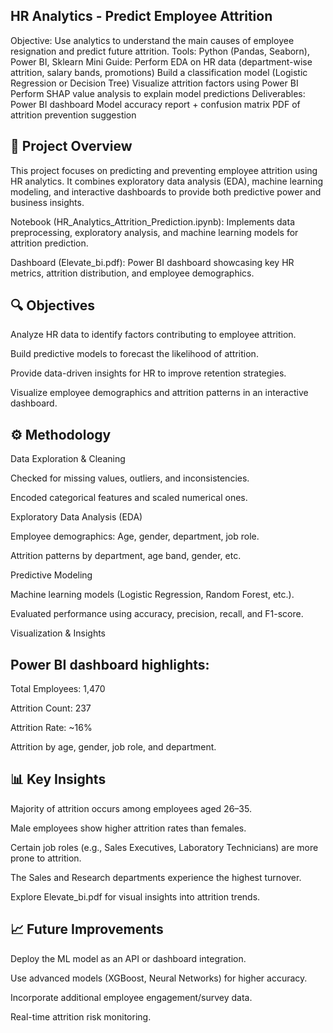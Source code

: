  HR Analytics - Predict Employee Attrition
 -------------------------------------------
 Objective: Use analytics to understand the main causes of employee resignation and predict future
 attrition.
 Tools: Python (Pandas, Seaborn), Power BI, Sklearn
 Mini Guide:
 Perform EDA on HR data (department-wise attrition, salary bands, promotions)
 Build a classification model (Logistic Regression or Decision Tree)
 Visualize attrition factors using Power BI
 Perform SHAP value analysis to explain model predictions
 Deliverables:
 Power BI dashboard
 Model accuracy report + confusion matrix
 PDF of attrition prevention suggestion


📌 Project Overview
----------------------
This project focuses on predicting and preventing employee attrition using HR analytics. It combines exploratory data analysis (EDA), machine learning modeling, and interactive dashboards to provide both predictive power and business insights.

Notebook (HR_Analytics_Attrition_Prediction.ipynb): Implements data preprocessing, exploratory analysis, and machine learning models for attrition prediction.

Dashboard (Elevate_bi.pdf): Power BI dashboard showcasing key HR metrics, attrition distribution, and employee demographics.

🔍 Objectives
----------------

Analyze HR data to identify factors contributing to employee attrition.

Build predictive models to forecast the likelihood of attrition.

Provide data-driven insights for HR to improve retention strategies.

Visualize employee demographics and attrition patterns in an interactive dashboard.


⚙️ Methodology
-------------------

Data Exploration & Cleaning

Checked for missing values, outliers, and inconsistencies.

Encoded categorical features and scaled numerical ones.

Exploratory Data Analysis (EDA)

Employee demographics: Age, gender, department, job role.

Attrition patterns by department, age band, gender, etc.

Predictive Modeling

Machine learning models (Logistic Regression, Random Forest, etc.).

Evaluated performance using accuracy, precision, recall, and F1-score.

Visualization & Insights

Power BI dashboard highlights:
---------------------------------

Total Employees: 1,470

Attrition Count: 237

Attrition Rate: ~16%

Attrition by age, gender, job role, and department.

📊 Key Insights
------------------

Majority of attrition occurs among employees aged 26–35.

Male employees show higher attrition rates than females.

Certain job roles (e.g., Sales Executives, Laboratory Technicians) are more prone to attrition.

The Sales and Research departments experience the highest turnover.

Explore Elevate_bi.pdf for visual insights into attrition trends.

📈 Future Improvements
-------------------------

Deploy the ML model as an API or dashboard integration.

Use advanced models (XGBoost, Neural Networks) for higher accuracy.

Incorporate additional employee engagement/survey data.

Real-time attrition risk monitoring.
